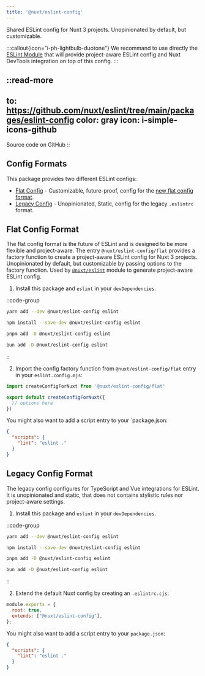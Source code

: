 ```yaml
---
title: '@nuxt/eslint-config'
---
```


Shared ESLint config for Nuxt 3 projects. Unopinionated by default, but customizable.

:::callout{icon="i-ph-lightbulb-duotone"}
We recommand to use directly the [ESLint Module](/packages/module) that will provide project-aware ESLint config and Nuxt DevTools integration on top of this config.
:::

::read-more
---
to: https://github.com/nuxt/eslint/tree/main/packages/eslint-config
color: gray
icon: i-simple-icons-github
---
Source code on GitHub
::


## Config Formats

This package provides two different ESLint configs:

- [Flat Config](#flat-config-format) - Customizable, future-proof, config for the [new flat config format](https://eslint.org/docs/latest/use/configure/configuration-files-new).
- [Legacy Config](#legacy-config-format) - Unopinionated, Static, config for the legacy `.eslintrc` format. 

## Flat Config Format

The flat config format is the future of ESLint and is designed to be more flexible and project-aware. The entry `@nuxt/eslint-config/flat` provides a factory function to create a project-aware ESLint config for Nuxt 3 projects. Unopinionated by default, but customizable by passing options to the factory function. Used by [`@nuxt/eslint`](/packages/module) module to generate project-aware ESLint config.

1. Install this package and `eslint` in your `devDependencies`.

::code-group
```bash [yarn]
yarn add --dev @nuxt/eslint-config eslint
```
```bash [npm]
npm install --save-dev @nuxt/eslint-config eslint
```
```bash [pnpm]
pnpm add -D @nuxt/eslint-config eslint
```
```bash [bun]
bun add -D @nuxt/eslint-config eslint
```
::

2. Import the config factory function from `@nuxt/eslint-config/flat` entry in your `eslint.config.mjs`:

```js [eslint.config.mjs]
import createConfigForNuxt from '@nuxt/eslint-config/flat'

export default createConfigForNuxt({
  // options here
})
```


You might also want to add a script entry to your `package.json:

```json [package.json]
{
  "scripts": {
    "lint": "eslint ."
  }
}
```

## Legacy Config Format

The legacy config configures for TypeScript and Vue integrations for ESLint. It is unopinionated and static, that does not contains stylistic rules nor project-aware settings.

1. Install this package and `eslint` in your `devDependencies`.

::code-group
```bash [yarn]
yarn add --dev @nuxt/eslint-config eslint
```
```bash [npm]
npm install --save-dev @nuxt/eslint-config eslint
```
```bash [pnpm]
pnpm add -D @nuxt/eslint-config eslint
```
```bash [bun]
bun add -D @nuxt/eslint-config eslint
```
::

2. Extend the default Nuxt config by creating an `.eslintrc.cjs`:

```js [.eslintrc.cjs]
module.exports = {
  root: true,
  extends: ["@nuxt/eslint-config"],
};
```

You might also want to add a script entry to your `package.json`:

```json [package.json]
{
  "scripts": {
    "lint": "eslint ."
  }
}
```

